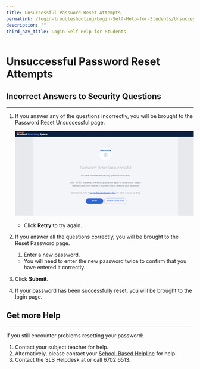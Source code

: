 ```yaml
---
title: Unsuccessful Password Reset Attempts
permalink: /login-troubleshooting/Login-Self-Help-for-Students/UnsuccessfulPasswordReset/
description: ""
third_nav_title: Login Self Help for Students
---
```

Unsuccessful Password Reset Attempts
===================

Incorrect Answers to Security Questions
----------------------------------

---

1. If you answer any of the questions incorrectly, you will be brought to the Password Reset Unsuccessful page.
    
      ![](images/Media/2Teacher/TSPStudentPasswordResetUnsuccessful.png)  
    - Click **Retry** to try again.
2. If you answer all the questions correctly, you will be brought to the Reset Password page.
    
    
    1. Enter a new password.
    
    
    - You will need to enter the new password twice to confirm that you have entered it correctly.
3. Click **Submit**.
4. If your password has been successfully reset, you will be brought to the login page.
 
    
  Get more Help
-------------

---

If you still encounter problems resetting your password:

1. Contact your subject teacher for help.
2. Alternatively, please contact your [School-Based Helpline](../../logintroubleshooting/LoginTroubleshooting/SchoolBasedHelpline.html) for help.
3. Contact the SLS Helpdesk at  or call 6702 6513.
